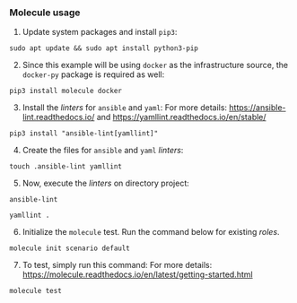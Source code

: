 ### Molecule usage
1. Update system packages and install `pip3`:
```shell
sudo apt update && sudo apt install python3-pip
```
2. Since this example will be using `docker` as the infrastructure source, the `docker-py` package is required as well:
```shell
pip3 install molecule docker
```
3. Install the *linters* for `ansible` and `yaml`:
For more details: https://ansible-lint.readthedocs.io/ and https://yamllint.readthedocs.io/en/stable/
```shell
pip3 install "ansible-lint[yamllint]"
```
4. Create the files for `ansible` and `yaml` *linters*:
```shell
touch .ansible-lint yamllint
```
5. Now, execute the *linters* on directory project:
```shell
ansible-lint
```
```shell
yamllint .
```
6. Initialize the `molecule` test. Run the command below for existing *roles*.
```shell
molecule init scenario default
```
7. To test, simply run this command:
For more details: https://molecule.readthedocs.io/en/latest/getting-started.html
```shell
molecule test
```
